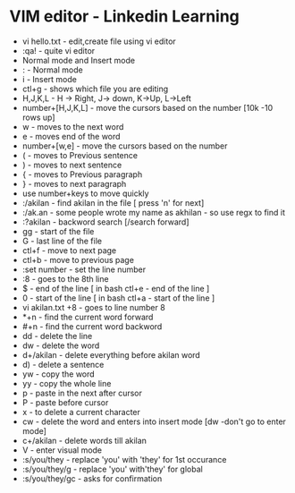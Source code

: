 # VIM editor - Linkedin Learning
* vi hello.txt - edit,create file using vi editor
* :qa! - quite vi editor
* Normal mode and Insert mode
* : - Normal mode
* i - Insert mode
* ctl+g - shows which file you are editing
* H,J,K,L - H -> Right, J-> down, K->Up, L->Left
* number+[H,J,K,L] - move the cursors based on the number [10k -10 rows up]
* w - moves to the next word
* e - moves end of the word
* number+[w,e] - move the cursors based on the number
* ( - moves to Previous sentence
* ) - moves to next sentence
* { - moves to Previous paragraph
* } - moves to next paragraph
* use number+keys to move quickly
* :/akilan - find akilan in the file [ press 'n' for next]
* :/ak.an - some people wrote my name as akhilan - so use regx to find it
* :?akilan - backword search [/search forward]
* gg - start of the file
* G - last line of the file
* ctl+f - move to next page
* ctl+b - move to previous page
* :set number - set the line number
* :8 - goes to the 8th line
* $ - end of the line [ in bash ctl+e - end of the line ]
* 0 - start of the line [ in bash ctl+a - start of the line ]
* vi akilan.txt +8 - goes to line number 8
* *+n - find the current word forward
* #+n - find the current word backword
* dd - delete the line
* dw - delete the word
* d+/akilan - delete everything before akilan word
* d) - delete a sentence
* yw - copy the word
* yy - copy the whole line
* p - paste in the next after cursor
* P - paste before cursor
* x - to delete a current character
* cw - delete the word and enters into insert mode [dw -don't go to enter mode]
* c+/akilan - delete words till akilan
* V - enter visual mode
* :s/you/they - replace 'you' with 'they' for 1st occurance
* :s/you/they/g - replace 'you' with'they' for global
* :s/you/they/gc - asks for confirmation